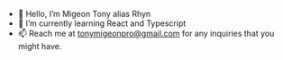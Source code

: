 - 👋 Hello, I’m Migeon Tony alias Rhyn
- 🌱 I’m currently learning React and Typescript
- 📫 Reach me at tonymigeonpro@gmail.com for any inquiries that you might have.

<!---
Rhyyn/Rhyyn is a ✨ special ✨ repository because its `README.md` (this file) appears on your GitHub profile.
You can click the Preview link to take a look at your changes.
--->
